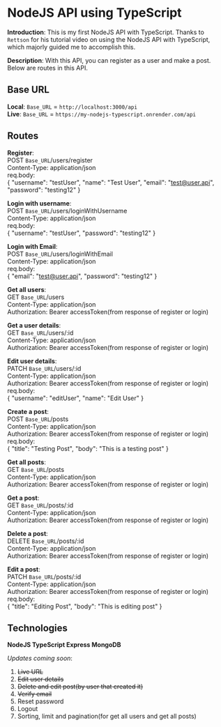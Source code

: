 # NodeJS API using TypeScript

**Introduction**: This is my first NodeJS API with TypeScript. Thanks to `Rettson` for his tutorial video on using the NodeJS API with TypeScript, which majorly
guided me to accomplish this.

**Description**: With this API, you can register as a user and make a post. Below are routes in this API.

## Base URL

**Local**: `Base_URL` = `http://localhost:3000/api`  
**Live**: `Base_URL` = `https://my-nodejs-typescript.onrender.com/api`

## Routes

**Register**:  
POST `Base_URL`/users/register  
Content-Type: application/json  
req.body:  
{
"username": "testUser",
"name": "Test User",
"email": "test@user.api",
"password": "testing12"
}

**Login with username**:  
POST `Base_URL`/users/loginWithUsername  
Content-Type: application/json  
req.body:  
{
"username": "testUser",
"password": "testing12"
}

**Login with Email**:  
POST `Base_URL`/users/loginWithEmail  
Content-Type: application/json  
req.body:  
{
"email": "test@user.api",
"password": "testing12"
}

**Get all users**:  
GET `Base_URL`/users  
Content-Type: application/json  
Authorization: Bearer accessToken(from response of register or login)

**Get a user details**:  
GET `Base_URL`/users/:id  
Content-Type: application/json  
Authorization: Bearer accessToken(from response of register or login)

**Edit user details**:  
PATCH `Base_URL`/users/:id  
Content-Type: application/json  
Authorization: Bearer accessToken(from response of register or login)  
req.body:  
{
"username": "editUser",
"name": "Edit User"
}

**Create a post**:  
POST `Base_URL`/posts  
Content-Type: application/json  
Authorization: Bearer accessToken(from response of register or login)  
req.body:  
{
"title": "Testing Post",
"body": "This is a testing post"
}

**Get all posts**:  
GET `Base_URL`/posts  
Content-Type: application/json  
Authorization: Bearer accessToken(from response of register or login)

**Get a post**:  
GET `Base_URL`/posts/:id  
Content-Type: application/json  
Authorization: Bearer accessToken(from response of register or login)

**Delete a post**:  
DELETE `Base_URL`/posts/:id  
Content-Type: application/json  
Authorization: Bearer accessToken(from response of register or login)

**Edit a post**:  
PATCH `Base_URL`/posts/:id  
Content-Type: application/json  
Authorization: Bearer accessToken(from response of register or login)  
req.body:  
{
"title": "Editing Post",
"body": "This is editing post"
}

## Technologies

**NodeJS TypeScript Express MongoDB**

_Updates coming soon_:

1. ~~Live URL~~
2. ~~Edit user details~~
3. ~~Delete and edit post(by user that created it)~~
4. ~~Verify email~~
5. Reset password
6. Logout
7. Sorting, limit and pagination(for get all users and get all posts)
